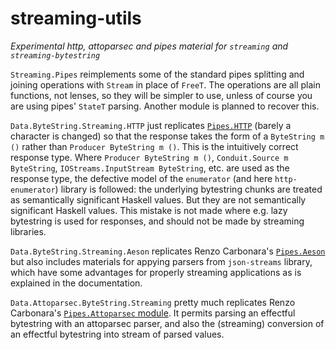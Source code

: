 # streaming-utils

*Experimental http, attoparsec and pipes material for `streaming` and `streaming-bytestring`*

`Streaming.Pipes` reimplements some of the standard pipes splitting and joining operations with `Stream` in place of `FreeT`. The operations are all plain functions, not lenses, so they will be simpler to use, unless of course you are using pipes' `StateT` parsing. Another module is planned to recover this.

`Data.ByteString.Streaming.HTTP` just replicates [`Pipes.HTTP`](https://hackage.haskell.org/package/pipes-http-1.0.2/docs/Pipes-HTTP.html) (barely a character is changed) so that the response takes the form of a `ByteString m ()` rather than `Producer ByteString m ()`.  This is the intuitively correct response type. Where `Producer ByteString m ()`, `Conduit.Source m ByteString`, `IOStreams.InputStream ByteString`, etc. are used as the response type, the defective model of the `enumerator` (and here `http-enumerator`) library is followed: the underlying bytestring chunks are treated as semantically significant Haskell values. But they are not semantically significant Haskell values. This mistake is not made where e.g. lazy bytestring is used for responses, and should not be made by streaming libraries.

`Data.ByteString.Streaming.Aeson` replicates Renzo Carbonara's [`Pipes.Aeson`](https://hackage.haskell.org/package/pipes-aeson-0.4.1.5/docs/Pipes-Aeson.html) but also includes materials for appying parsers from `json-streams` library, which have some advantages for properly streaming applications as is explained in the documentation. 

`Data.Attoparsec.ByteString.Streaming` pretty much replicates Renzo Carbonara's [`Pipes.Attoparsec` module](https://hackage.haskell.org/package/pipes-attoparsec-0.5.1.2/docs/Pipes-Attoparsec.html). It permits parsing an effectful bytestring with an attoparsec parser, and also the (streaming) conversion of an effectful bytestring into stream of parsed values.

